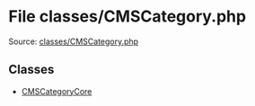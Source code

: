 File classes/CMSCategory.php
=========

Source: [classes/CMSCategory.php](https://github.com/PrestaShop/PrestaShop/blob/1.6.0.5/classes/CMSCategory.php)


Classes
-------

* [CMSCategoryCore](class.CMSCategoryCore.md)


